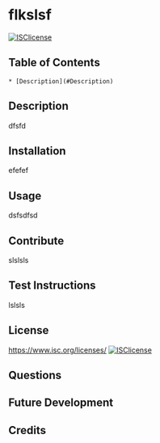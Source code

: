 
  # flkslsf
  [![ISClicense](https://img.shields.io/badge/License-ISC-blue)](https://www.isc.org/licenses/)
  ## Table of Contents
    * [Description](#Description)
  ## Description
  dfsfd


  ## Installation
  efefef
  ## Usage
  dsfsdfsd
  ## Contribute
  slslsls
  ## Test Instructions
  lslsls
  ## License
  https://www.isc.org/licenses/
  [![ISClicense](https://img.shields.io/badge/License-ISC-blue)](https://www.isc.org/licenses/)
  ## Questions
  ## Future Development

  ## Credits


